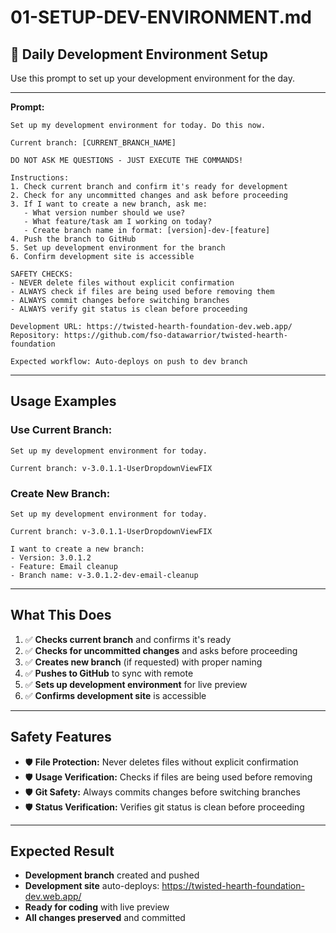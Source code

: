 # 01-SETUP-DEV-ENVIRONMENT.md

## 🚀 **Daily Development Environment Setup**

Use this prompt to set up your development environment for the day.

---

**Prompt:**
```
Set up my development environment for today. Do this now.

Current branch: [CURRENT_BRANCH_NAME]

DO NOT ASK ME QUESTIONS - JUST EXECUTE THE COMMANDS!

Instructions:
1. Check current branch and confirm it's ready for development
2. Check for any uncommitted changes and ask before proceeding
3. If I want to create a new branch, ask me:
   - What version number should we use?
   - What feature/task am I working on today?
   - Create branch name in format: [version]-dev-[feature]
4. Push the branch to GitHub
5. Set up development environment for the branch
6. Confirm development site is accessible

SAFETY CHECKS:
- NEVER delete files without explicit confirmation
- ALWAYS check if files are being used before removing them
- ALWAYS commit changes before switching branches
- ALWAYS verify git status is clean before proceeding

Development URL: https://twisted-hearth-foundation-dev.web.app/
Repository: https://github.com/fso-datawarrior/twisted-hearth-foundation

Expected workflow: Auto-deploys on push to dev branch
```

---

## **Usage Examples**

### **Use Current Branch:**
```
Set up my development environment for today.

Current branch: v-3.0.1.1-UserDropdownViewFIX
```

### **Create New Branch:**
```
Set up my development environment for today.

Current branch: v-3.0.1.1-UserDropdownViewFIX

I want to create a new branch:
- Version: 3.0.1.2
- Feature: Email cleanup
- Branch name: v-3.0.1.2-dev-email-cleanup
```

---

## **What This Does**

1. ✅ **Checks current branch** and confirms it's ready
2. ✅ **Checks for uncommitted changes** and asks before proceeding
3. ✅ **Creates new branch** (if requested) with proper naming
4. ✅ **Pushes to GitHub** to sync with remote
5. ✅ **Sets up development environment** for live preview
6. ✅ **Confirms development site** is accessible

---

## **Safety Features**

- 🛡️ **File Protection:** Never deletes files without explicit confirmation
- 🛡️ **Usage Verification:** Checks if files are being used before removing
- 🛡️ **Git Safety:** Always commits changes before switching branches
- 🛡️ **Status Verification:** Verifies git status is clean before proceeding

---

## **Expected Result**

- **Development branch** created and pushed
- **Development site** auto-deploys: https://twisted-hearth-foundation-dev.web.app/
- **Ready for coding** with live preview
- **All changes preserved** and committed
